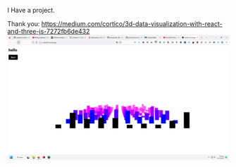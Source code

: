 I Have a project.

Thank you:  https://medium.com/cortico/3d-data-visualization-with-react-and-three-js-7272fb6de432
![img.png](screenShot/img.png)
